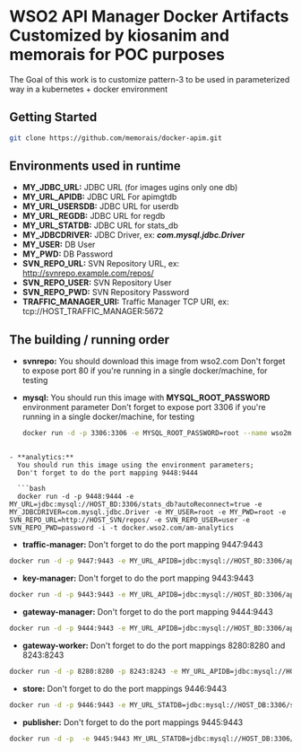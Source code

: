 # WSO2 API Manager Docker Artifacts Customized by kiosanim and memorais for POC purposes

The Goal of this work is to customize pattern-3 to be used in parameterized way in a kubernetes + docker environment

## Getting Started

```bash
git clone https://github.com/memorais/docker-apim.git
```

## Environments used in runtime

- **MY_JDBC_URL:** JDBC URL (for images ugins only one db)
- **MY_URL_APIDB:** JDBC URL For apimgtdb
- **MY_URL_USERSDB:** JDBC URL for userdb
- **MY_URL_REGDB:** JDBC URL for regdb
- **MY_URL_STATDB:** JDBC URL for stats_db
- **MY_JDBCDRIVER:** JDBC Driver, ex: ***com.mysql.jdbc.Driver***
- **MY_USER:** DB User
- **MY_PWD:** DB Password
- **SVN_REPO_URL:** SVN Repository URL, ex: http://svnrepo.example.com/repos/
- **SVN_REPO_USER:** SVN Repository User
- **SVN_REPO_PWD:** SVN Repository Password
- **TRAFFIC_MANAGER_URI:** Traffic Manager TCP URI, ex: tcp://HOST_TRAFFIC_MANAGER:5672

## The building / running order

- **svnrepo:**
  You should download this image from wso2.com
  Don't forget to expose port 80 if you're running in a single docker/machine, for testing

- **mysql:**
  You should run this image with **MYSQL_ROOT_PASSWORD** environment parameter
  Don't forget to expose port 3306 if you're running in a single docker/machine, for testing

  ```bash
  docker run -d -p 3306:3306 -e MYSQL_ROOT_PASSWORD=root --name wso2mysql wso2/mysqldb
```

- **analytics:**
  You should run this image using the environment parameters;
  Don't forget to do the port mapping 9448:9444

  ```bash
  docker run -d -p 9448:9444 -e MY_URL=jdbc:mysql://HOST_BD:3306/stats_db?autoReconnect=true -e MY_JDBCDRIVER=com.mysql.jdbc.Driver -e MY_USER=root -e MY_PWD=root -e SVN_REPO_URL=http://HOST_SVN/repos/ -e SVN_REPO_USER=user -e SVN_REPO_PWD=password -i -t docker.wso2.com/am-analytics
```
- **traffic-manager:**
  Don't forget to do the port mapping 9447:9443
```bash
docker run -d -p 9447:9443 -e MY_URL_APIDB=jdbc:mysql://HOST_BD:3306/apimgtdb?autoReconnect=true -e MY_URL_USERSDB=jdbc:mysql://HOST_BD:3306/userdb?autoReconnect=true -e MY_URL_REGDB=jdbc:mysql://HOST_BD:3306/regdb?autoReconnect=true -e MY_JDBCDRIVER=com.mysql.jdbc.Driver -e MY_USER=root -e MY_PWD=root -e SVN_REPO_URL=http://HOSTNAME/repos/ -e SVN_REPO_USER=user -e SVN_REPO_PWD=password   --name traffic-manager  -i -t docker.wso2.com/traffic-manager
```

- **key-manager:**
  Don't forget to do the port mapping 9443:9443
```bash
docker run -d -p 9443:9443 -e MY_URL_APIDB=jdbc:mysql://HOST_BD:3306/apimgtdb?autoReconnect=true -e MY_URL_USERSDB=jdbc:mysql://HOST_BD:3306/userdb?autoReconnect=true -e MY_URL_REGDB=jdbc:mysql://HOST_BD:3306/regdb?autoReconnect=true -e MY_JDBCDRIVER=com.mysql.jdbc.Driver -e MY_USER=root -e MY_PWD=root -e SVN_REPO_URL=http://HOSTNAME/repos/ -e SVN_REPO_USER=user -e SVN_REPO_PWD=password -e ANALYTICS_URL=tcp://HOST_ANALYTICS:7612 -e ANALYTICS_SSL_URL=ssl://HOST_ANALYTICS:7712 -e ANALYTICS_USER=admin -e ANALYTICS_PWD=admin -e ANALYTICS_REST_URL=https://HOST_ANALYTICS:9444 -e ANALYTICS_REST_USER=admin -e ANALYTICS_REST_PWD=admin -e GW_MANAGER_URL=https://GW_MANAGER:9443/services -e GW_ENDPOINT=http://GE_WORKER:8280,https://GW_WORKER:8243 -e TM_THR_REC_GROUP_URL=tcp://traffic-manager:9611 -e TM_THR_AUTH_URL=ssl://traffic-manager:9711 -e TM_URL=https://traffic-manager:9443/services/ --name keymanager -i -t docker.wso2.com/keymanager
```

- **gateway-manager:**
  Don't forget to do the port mapping 9444:9443
```bash
docker run -d -p 9444:9443 -e MY_URL_APIDB=jdbc:mysql://HOST_BD:3306/apimgtdb?autoReconnect=true -e MY_URL_USERSDB=jdbc:mysql://HOST_BD:3306/userdb?autoReconnect=true -e MY_URL_REGDB=jdbc:mysql://HOST_BD:3306/regdb?autoReconnect=true -e MY_JDBCDRIVER=com.mysql.jdbc.Driver -e MY_USER=root -e MY_PWD=root -e SVN_REPO_URL=http://HOSTNAME/repos/ -e SVN_REPO_USER=user -e SVN_REPO_PWD=password -e ANALYTICS_URL=tcp://HOST_ANALYTICS:7612 -e ANALYTICS_SSL_URL=ssl://HOST_ANALYTICS:7712 -e ANALYTICS_USER=admin -e ANALYTICS_PWD=admin -e ANALYTICS_REST_URL=https://HOST_ANALYTICS:9444 -e ANALYTICS_REST_USER=admin -e ANALYTICS_REST_PWD=admin -e GW_MANAGER_URL=https://GW_MANAGER:9443/services -e GW_ENDPOINT=http://GE_WORKER:8280,https://GW_WORKER:8243 -e KM_URL=https://KEYMANAGER:9443/services/ -e STORE_URL=https://STORE:9446/store -e TM_URL=https://TRAFFIC_MANAGER:9443/services/ -e TM_THR_REC_GROUP_URL=tcp://traffic-manager:9611 -e TM_THR_AUTH_URL=ssl://traffic-manager:9711 -e JMS_URL=tcp://traffic-manager:5672  --name gateway-manager -i -t docker.wso2.com/gateway-manager
```

- **gateway-worker:**
  Don't forget to do the port mappings 8280:8280 and 8243:8243
```bash
docker run -d -p 8280:8280 -p 8243:8243 -e MY_URL_APIDB=jdbc:mysql://HOST_BD:3306/apimgtdb?autoReconnect=true -e MY_URL_USERSDB=jdbc:mysql://HOST_BD:3306/userdb?autoReconnect=true -e MY_URL_REGDB=jdbc:mysql://HOST_BD:3306/regdb?autoReconnect=true -e MY_JDBCDRIVER=com.mysql.jdbc.Driver -e MY_USER=root -e MY_PWD=root -e SVN_REPO_URL=http://HOSTNAME/repos/ -e SVN_REPO_USER=user -e SVN_REPO_PWD=password -e ANALYTICS_URL=tcp://HOST_ANALYTICS:7612 -e ANALYTICS_SSL_URL=ssl://HOST_ANALYTICS:7712 -e ANALYTICS_USER=admin -e ANALYTICS_PWD=admin -e ANALYTICS_REST_URL=https://HOST_ANALYTICS:9444 -e ANALYTICS_REST_USER=admin -e ANALYTICS_REST_PWD=admin -e GW_MANAGER_URL=https://GW_MANAGER:9443/services -e GW_ENDPOINT=http://GE_WORKER:8280,https://GW_WORKER:8243 -e KM_URL=https://KEYMANAGER:9443/services/ -e STORE_URL=https://STORE:9446/store -e TM_URL=https://TRAFFIC_MANAGER:9443/services/ -e TM_THR_REC_GROUP_URL=tcp://traffic-manager:9611 -e TM_THR_AUTH_URL=ssl://traffic-manager:9711 -e JMS_URL=tcp://traffic-manager:5672  --name gateway-worker -i -t docker.wso2.com/gateway-worker
```

- **store:**
  Don't forget to do the port mappings 9446:9443
```bash
docker run -d -p 9446:9443 -e MY_URL_STATDB=jdbc:mysql://HOST_DB:3306/stats_db?autoReconnect=true\&amp;relaxAutoCommit=true -e MY_URL_APIDB=jdbc:mysql://HOST_BD:3306/apimgtdb?autoReconnect=true -e MY_URL_USERSDB=jdbc:mysql://HOST_BD:3306/userdb?autoReconnect=true -e MY_URL_REGDB=jdbc:mysql://HOST_BD:3306/regdb?autoReconnect=true -e MY_JDBCDRIVER=com.mysql.jdbc.Driver -e MY_USER=root -e MY_PWD=root -e SVN_REPO_URL=http://HOSTNAME/repos/ -e SVN_REPO_USER=user -e SVN_REPO_PWD=password -e ANALYTICS_URL=tcp://HOST_ANALYTICS:7612 -e ANALYTICS_SSL_URL=ssl://HOST_ANALYTICS:7712 -e ANALYTICS_USER=admin -e ANALYTICS_PWD=admin -e ANALYTICS_REST_URL=https://HOST_ANALYTICS:9444 -e ANALYTICS_REST_USER=admin -e ANALYTICS_REST_PWD=admin -e KM_URL=https://keymanager:9443/services/ -e GW_MANAGER_URL=https://GW_MANAGER:9443/services -e GW_REVOKE_URL=https://gateway-worker:8243/revoke  --name store -i -t docker.wso2.com/store
```

- **publisher:**
  Don't forget to do the port mappings  9445:9443
```bash
docker run -d -p  -e 9445:9443 MY_URL_STATDB=jdbc:mysql://HOST_DB:3306/stats_db?autoReconnect=true\&amp;relaxAutoCommit=true -e MY_URL_APIDB=jdbc:mysql://HOST_BD:3306/apimgtdb?autoReconnect=true -e MY_URL_USERSDB=jdbc:mysql://HOST_BD:3306/userdb?autoReconnect=true -e MY_URL_REGDB=jdbc:mysql://HOST_BD:3306/regdb?autoReconnect=true -e TRAFFIC_MANAGER_URI=tcp://HOST_TRAFFIC_MANAGER:<PORT|5672> -e MY_JDBCDRIVER=com.mysql.jdbc.Driver -e MY_USER=root -e MY_PWD=root -e SVN_REPO_URL=http://HOSTNAME/repos/ -e SVN_REPO_USER=user -e SVN_REPO_PWD=password  -e ANALYTICS_URL=tcp://HOST_ANALYTICS:7612 -e ANALYTICS_SSL_URL=ssl://HOST_ANALYTICS:7712 -e ANALYTICS_USER=admin -e ANALYTICS_PWD=admin -e ANALYTICS_REST_URL=https://HOST_ANALYTICS:9444 -e ANALYTICS_REST_USER=admin -e ANALYTICS_REST_PWD=admin --name publisher -i -t docker.wso2.com/publisher
```
